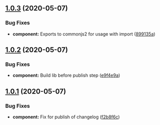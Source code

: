 ## [1.0.3](https://github.com/ministryofjustice/opg-performance-analytics/compare/v1.0.2...v1.0.3) (2020-05-07)


### Bug Fixes

* **component:** Exports to commonjs2 for usage with import ([899135a](https://github.com/ministryofjustice/opg-performance-analytics/commit/899135ac56fa7cac9a752c37178abc06057bc41f))

## [1.0.2](https://github.com/ministryofjustice/opg-performance-analytics/compare/v1.0.1...v1.0.2) (2020-05-07)


### Bug Fixes

* **component:** Build lib before publish step ([e9f4e9a](https://github.com/ministryofjustice/opg-performance-analytics/commit/e9f4e9a7d0fd8feb49e8ab809ad4f9b5888bd86d))

## [1.0.1](https://github.com/ministryofjustice/opg-performance-analytics/compare/v1.0.0...v1.0.1) (2020-05-07)


### Bug Fixes

* **component:** Fix for publish of changelog ([f2b8f6c](https://github.com/ministryofjustice/opg-performance-analytics/commit/f2b8f6c8e6d1d8243b06d2f05821d827f7c6f88a))
